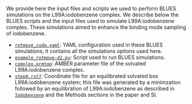 We provide here the input files and scripts we used to perform BLUES simulations on the L99A:iodobenzene complex. We describe below the BLUES scripts and the input files used to simulate L99A:iodobenzene complex. These simulations aimed to enhance the binding mode sampling of iodobenzene.

- [`rotmove_cuda.yaml`](rotmove_cuda.yaml): YAML configuration used in these BLUES simulations; it contains all the simulations options used here.
- [`example_rotmove-d2.py`](example_rotmove-d2.py): Script used to run BLUES simulations.
- [`complex.prmtop`](complex.prmtop): AMBER parameter file of the solvated L99A:iodobenzene complex.
- [`step8.rst7`](step8.rst7): Coordinate file for an equilibrated solvated box L99A:iodobenzene system; this file was generated by a minimzation followed by an equilibration of L99A:iodobenzene as described in [`Iodobenzene`](../../../MD-simulations/MD_on_L99A_complexes/Iodobenzene) and the Methods sections in the paper and SI.

